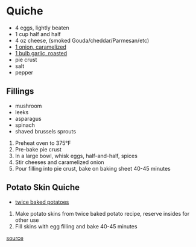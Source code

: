# Quiche

* 4 eggs, lightly beaten
* 1 cup half and half
* 4 oz cheese, (smoked Gouda/cheddar/Parmesan/etc)
* [1 onion, caramelized](./caramelized-onions)
* [1 bulb garlic, roasted](./roasted-garlic)
* pie crust
* salt
* pepper

## Fillings

* mushroom
* leeks
* asparagus
* spinach
* shaved brussels sprouts

1. Preheat oven to 375°F
1. Pre-bake pie crust
1. In a large bowl, whisk eggs, half-and-half, spices
1. Stir cheeses and caramelized onion
1. Pour filling into pie crust, bake on baking sheet 40-45 minutes

## Potato Skin Quiche

* [twice baked potatoes](./twice-baked-potatoes.md)

1. Make potato skins from twice baked potato recipe, reserve insides for other use
1. Fill skins with egg filling and bake 40-45 minutes

[source](https://spicysouthernkitchen.com/easy-ham-and-cheese-quiche/)
